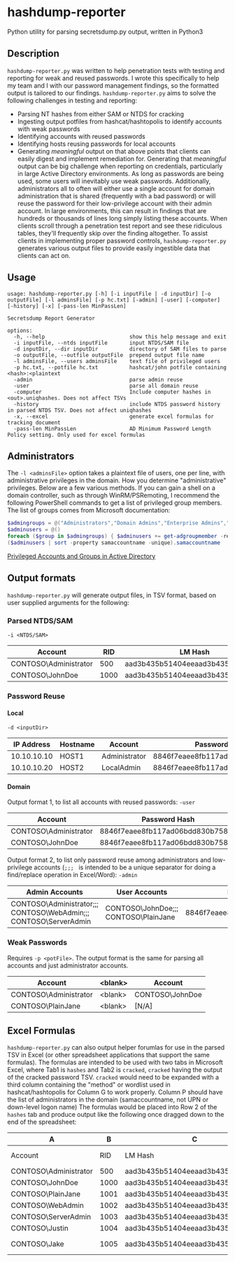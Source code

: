 # hashdump-reporter
Python utility for parsing secretsdump.py output, written in Python3

## Description
`hashdump-reporter.py` was written to help penetration tests with testing and reporting for weak and reused passwords. I wrote this specifically to help my team and I with our password management findings, so the formatted output is tailored to our findings.
`hashdump-reporter.py` aims to solve the following challenges in testing and reporting:
- Parsing NT hashes from either SAM or NTDS for cracking
- Ingesting output potfiles from hashcat/hashtopolis to identify accounts with weak passwords
- Identifying accounts with reused passwords
- Identifying hosts reusing passwords for local accounts
- Generating *meaningful* output on that above points that clients can easily digest and implement remediation for.
Generating that *meaningful* output can be big challenge when reporting on credentials, particularly in large Active Directory environments. As long as passwords are being used, some users will inevitably use weak passwords. Additionally, administrators all to often will either use a single account for domain administration that is shared (frequently with a bad password) or will reuse the password for their low-privilege account with their admin account. In large environments, this can result in findings that are hundreds or thousands of lines long simply listing these accounts. When clients scroll through a penetration test report and see these ridiculous tables, they'll frequently skip over the finding altogether. To assist clients in implementing proper password controls, `hashdump-reporter.py` generates various output files to provide easily ingestible data that clients can act on.

## Usage
```
usage: hashdump-reporter.py [-h] [-i inputFile | -d inputDir] [-o outputFile] [-l adminsFile] [-p hc.txt] [-admin] [-user] [-computer] [-history] [-x] [-pass-len MinPassLen]

Secretsdump Report Generator

options:
  -h, --help                           show this help message and exit
  -i inputFile, --ntds inputFile       input NTDS/SAM file
  -d inputDir, --dir inputDir          directory of SAM files to parse
  -o outputFile, --outfile outputFile  prepend output file name
  -l adminsFile, --users adminsFile    text file of privileged users
  -p hc.txt, --potfile hc.txt          hashcat/john potfile containing <hash>:<plaintext
  -admin                               parse admin reuse
  -user                                parse all domain reuse
  -computer                            Include computer hashes in <out>.uniqhashes. Does not affect TSVs
  -history                             include NTDS password history in parsed NTDS TSV. Does not affect uniqhashes
  -x, --excel                          generate excel formulas for tracking document
  -pass-len MinPassLen                 AD Minimum Password Length Policy setting. Only used for excel formulas
```

## Administrators
The `-l <adminsFile>` option takes a plaintext file of users, one per line, with administrative privileges in the domain. How you determine "administrative" privileges. Below are a few various methods.
If you can gain a shell on a domain controller, such as through WinRM/PSRemoting, I recommend the following PowerShell commands to get a list of privileged group members. The list of groups comes from Microsoft documentation:
```PowerShell
$admingroups = @("Administrators","Domain Admins","Enterprise Admins","Schema Admins","Account Operators","Backup Operators","Enterprise Key Admins","Group Policy Creator Owners", "Cert Publishers", "DnsAdmins")
$adminusers = @()
foreach ($group in $admingroups) { $adminusers += get-adgroupmember -rec $group }
($adminusers | sort -property samaccountname -unique).samaccountname
```
[Privileged Accounts and Groups in Active Directory](https://learn.microsoft.com/en-us/windows-server/identity/ad-ds/plan/security-best-practices/appendix-b--privileged-accounts-and-groups-in-active-directory)

## Output formats
`hashdump-reporter.py` will generate output files, in TSV format, based on user supplied arguments for the following:
### Parsed NTDS/SAM
`-i <NTDS/SAM>`

| Account | RID | LM Hash | NT Hash |
| --- | --- | --- | --- |
| CONTOSO\Administrator | 500 | aad3b435b51404eeaad3b435b51404ee | 8846f7eaee8fb117ad06bdd830b7586c |
| CONTOSO\JohnDoe | 1000 | aad3b435b51404eeaad3b435b51404ee | 8846f7eaee8fb117ad06bdd830b7586c |

### Password Reuse
#### Local
`-d <inputDir>`

| IP Address | Hostname | Account | Password Hash |
| --- | --- | --- | --- |
| 10.10.10.10 | HOST1 | Administrator | 8846f7eaee8fb117ad06bdd830b7586c |
| 10.10.10.20 | HOST2 | LocalAdmin | 8846f7eaee8fb117ad06bdd830b7586c |

#### Domain
Output format 1, to list all accounts with reused passwords:
`-user`

| Account | Password Hash |
| --- | --- |
| CONTOSO\Administrator | 8846f7eaee8fb117ad06bdd830b7586c |
| CONTOSO\JohnDoe | 8846f7eaee8fb117ad06bdd830b7586c |

Output format 2, to list only password reuse among administrators and low-privilege accounts (`;;; ` is intended to be a unique separator for doing a find/replace operation in Excel/Word):
`-admin`

| Admin Accounts | User Accounts | Password Hash |
| --- | --- | --- |
| CONTOSO\Administrator;;; CONTOSO\WebAdmin;;; CONTOSO\ServerAdmin | CONTOSO\JohnDoe;;; CONTOSO\PlainJane | 8846f7eaee8fb117ad06bdd830b7586c |

### Weak Passwords
Requires `-p <potFile>`. The output format is the same for parsing all accounts and just administrator accounts.

| Account | \<blank\> | Account |
| --- | --- | --- |
| CONTOSO\Administrator | \<blank\> | CONTOSO\JohnDoe |
| CONTOSO\PlainJane | \<blank\> | [N/A] |

## Excel Formulas
`hashdump-reporter.py` can also output helper forumlas for use in the parsed TSV in Excel (or other spreadsheet applications that support the same formulas). The formulas are intended to be used with two tabs in Microsoft Excel, where Tab1 is `hashes` and Tab2 is `cracked`, `cracked` having the output of the cracked password TSV. `cracked` would need to be expanded with a third column containing the "method" or wordlist used in hashcat/hashtopolis for Column G to work properly. Column P should have the list of administrators in the domain (samaccountname, not UPN or down-level logon name)
The formulas would be placed into Row 2 of the `hashes` tab and produce output like the following once dragged down to the end of the spreadsheet:

| A | B | C | D | E | F | G | H | I | J | K | L | M | N | O | P |
| --- | --- | --- | --- | --- | --- | --- | --- | --- | --- | --- | --- | --- | --- | --- | --- |
| Account | RID | LM Hash | NT Hash | Reuse | Cracked | Method | Plaintext | Password Length | isBelowMin | isAdmin | | Cracked: 86% | | | Administrator |
| CONTOSO\Administrator | 500 | aad3b435b51404eeaad3b435b51404ee | 8846f7eaee8fb117ad06bdd830b7586c | 3 | YES | Rockyou | password | 8 | - | YES | | | | | WebAdmin |
| CONTOSO\JohnDoe | 1000 | aad3b435b51404eeaad3b435b51404ee | 8846f7eaee8fb117ad06bdd830b7586c | 3 | YES | Rockyou | password | 8 | - | - | | | | | ServerAdmin |
| CONTOSO\PlainJane | 1001 | aad3b435b51404eeaad3b435b51404ee | 8846f7eaee8fb117ad06bdd830b7586c | 3 | YES | Rockyou | password | 8 | - | - | | | |
| CONTOSO\WebAdmin | 1002 | aad3b435b51404eeaad3b435b51404ee | 36aa83bdcab3c9fdaf321ca42a31c3fc | 2 | YES | Rockyou | pass | 4 | YES | YES | | | |
| CONTOSO\ServerAdmin | 1003 | aad3b435b51404eeaad3b435b51404ee | 36aa83bdcab3c9fdaf321ca42a31c3fc | 2 | YES | Rockyou | pass | 4 | YES | YES | | | |
| CONTOSO\Justin | 1004 | aad3b435b51404eeaad3b435b51404ee | 6c9678ef8cf497ef2ea6c91a9f7ecf2a | 1 | - | - | - | - | - | - | | | |
| CONTOSO\Jake | 1005 | aad3b435b51404eeaad3b435b51404ee | 31d6cfe0d16ae931b73c59d7e0c089c0 | 1 | YES | Blank | N/A [Blank] | - | - | | | | |





